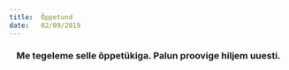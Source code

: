```yaml
---
title:  Õppetund
date:   02/09/2019
---
```


### <center>Me tegeleme selle õppetükiga. Palun proovige hiljem uuesti.</center>